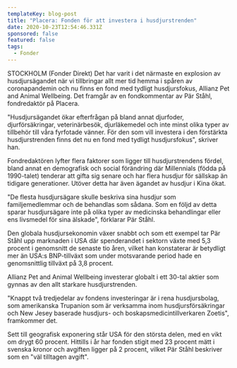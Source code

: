 ```yaml
---
templateKey: blog-post
title: "Placera: Fonden för att investera i husdjurstrenden"
date: 2020-10-23T12:54:46.331Z
sponsored: false
featured: false
tags:
  - Fonder
---
```

STOCKHOLM (Fonder Direkt) Det har varit i det närmaste en explosion av husdjursägandet när vi tillbringar allt mer tid hemma i spåren av coronapandemin och nu finns en fond med tydligt husdjursfokus, Allianz Pet and Animal Wellbeing. Det framgår av en fondkommentar av Pär Ståhl, fondredaktör på Placera.

"Husdjursägandet ökar efterfrågan på bland annat djurfoder, djurförsäkringar, veterinärbesök, djurläkemedel och inte minst olika typer av tillbehör till våra fyrfotade vänner. För den som vill investera i den förstärkta husdjurstrenden finns det nu en fond med tydligt husdjursfokus", skriver han.

Fondredaktören lyfter flera faktorer som ligger till husdjurstrendens fördel, bland annat en demografisk och social förändring där Millennials (födda på 1990-talet) tenderar att gifta sig senare och har flera husdjur för sällskap än tidigare generationer. Utöver detta har även ägandet av husdjur i Kina ökat.

"De flesta husdjursägare skulle beskriva sina husdjur som familjemedlemmar och de behandlas som sådana. Som en följd av detta sparar husdjursägare inte på olika typer av medicinska behandlingar eller ens livsmedel för sina älskade", förklarar Pär Ståhl.

Den globala husdjursekonomin växer snabbt och som ett exempel tar Pär Ståhl upp marknaden i USA där spenderandet i sektorn växte med 5,3 procent i genomsnitt de senaste tio åren, vilket han konstaterar är betydligt mer än USA:s BNP-tillväxt som under motsvarande period hade en genomsnittlig tillväxt på 3,8 procent.

Allianz Pet and Animal Wellbeing investerar globalt i ett 30-tal aktier som gynnas av den allt starkare husdjurstrenden.

"Knappt två tredjedelar av fondens investeringar är i rena husdjursbolag, som amerikanska Trupanion som är verksamma inom husdjursförsäkringar och New Jesey baserade husdjurs- och boskapsmedicintillverkaren Zoetis", framkommer det.

Sett till geografisk exponering står USA för den största delen, med en vikt om drygt 60 procent. Hittills i år har fonden stigit med 23 procent mätt i svenska kronor och avgiften ligger på 2 procent, vilket Pär Ståhl beskriver som en "väl tilltagen avgift".